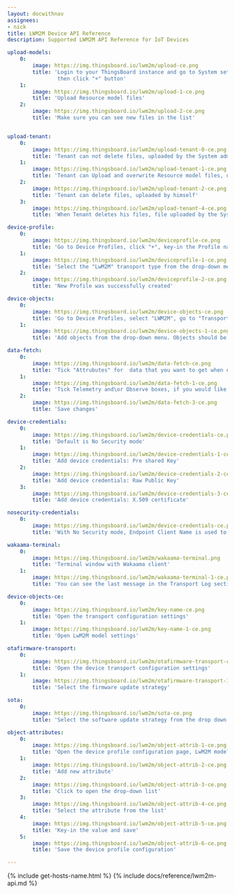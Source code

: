 ```yaml
---
layout: docwithnav
assignees:
- nick
title: LWM2M Device API Reference
description: Supported LWM2M API Reference for IoT Devices 

upload-models:
    0:
        image: https://img.thingsboard.io/lwm2m/upload-ce.png
        title: 'Login to your ThingsBoard instance and go to System settings -> Resource Library,
                then click "+" button'
    1:
        image: https://img.thingsboard.io/lwm2m/upload-1-ce.png
        title: 'Upload Resource model files'
    2:
        image: https://img.thingsboard.io/lwm2m/upload-2-ce.png
        title: 'Make sure you can see new files in the list'


upload-tenant:
    0:
        image: https://img.thingsboard.io/lwm2m/upload-tenant-0-ce.png
        title: 'Tenant can not delete files, uploaded by the System administrator'
    1:
        image: https://img.thingsboard.io/lwm2m/upload-tenant-1-ce.png
        title: 'Tenant can Upload and overwrite Resource model files, uploaded by the System administrator for the same resource'
    2:
        image: https://img.thingsboard.io/lwm2m/upload-tenant-2-ce.png
        title: 'Tenant can delete files, uploaded by himself'
    3:
        image: https://img.thingsboard.io/lwm2m/upload-tenant-4-ce.png
        title: 'When Tenant deletes his files, file uploaded by the System administrator remains'

device-profile:
    0:
        image: https://img.thingsboard.io/lwm2m/deviceprofile-ce.png
        title: 'Go to Device Profiles, click "+", key-in the Profile name and select or create the Rule chain, which will process messages'
    1:
        image: https://img.thingsboard.io/lwm2m/deviceprofile-1-ce.png
        title: 'Select the "LwM2M" transport type from the drop-down menu'
    2:
        image: https://img.thingsboard.io/lwm2m/deviceprofile-2-ce.png
        title: 'New Profile was successfully created'

device-objects:
    0:
        image: https://img.thingsboard.io/lwm2m/device-objects-ce.png
        title: 'Go to Device Profiles, select "LWM2M", go to "Transport configuration" tab, click "Edit" button'
    1:
        image: https://img.thingsboard.io/lwm2m/device-objects-1-ce.png
        title: 'Add objects from the drop-down menu. Objects should be uploaded to the Resource library'

data-fetch:
    0:
        image: https://img.thingsboard.io/lwm2m/data-fetch-ce.png
        title: 'Tick "Attrubutes" for  data that you want to get when device connects and store it as ThingsBoard attributes'
    1:
        image: https://img.thingsboard.io/lwm2m/data-fetch-1-ce.png
        title: 'Tick Telemetry and\or Observe boxes, if you would like the Server to observe them and fetch updated values'
    2:
        image: https://img.thingsboard.io/lwm2m/data-fetch-3-ce.png
        title: 'Save changes'

device-credentials:
    0:
        image: https://img.thingsboard.io/lwm2m/device-credentials-ce.png
        title: 'Default is No Security mode'
    1:
        image: https://img.thingsboard.io/lwm2m/device-credentials-1-ce.png
        title: 'Add device credentials: Pre shared Key'
    2:
        image: https://img.thingsboard.io/lwm2m/device-credentials-2-ce.png
        title: 'Add device credentials: Raw Public Key'
    3:
        image: https://img.thingsboard.io/lwm2m/device-credentials-3-ce.png
        title: 'Add device credentials: X.509 certificate'

nosecurity-credentials:
    0:
        image: https://img.thingsboard.io/lwm2m/device-credentials-ce.png
        title: 'With No Security mode, Endpoint Client Name is used to identify the device'

wakaama-terminal:
    0:
        image: https://img.thingsboard.io/lwm2m/wakaama-terminal.png
        title: 'Terminal window with Wakaama client'
    1:
        image: https://img.thingsboard.io/lwm2m/wakaama-terminal-1-ce.png
        title: 'You can see the last message in the Transport Log section'

device-objects-ce:
    0:
        image: https://img.thingsboard.io/lwm2m/key-name-ce.png
        title: 'Open the transport configuration settings'
    1:
        image: https://img.thingsboard.io/lwm2m/key-name-1-ce.png
        title: 'Open LwM2M model settings'

otafirmware-transport:
    0:
        image: https://img.thingsboard.io/lwm2m/otafirmware-transport-ce.png
        title: 'Open the device transport configuration settings'
    1:
        image: https://img.thingsboard.io/lwm2m/otafirmware-transport-1-ce.png
        title: 'Select the firmware update strategy'

sota:
    0:
        image: https://img.thingsboard.io/lwm2m/sota-ce.png
        title: 'Select the software update strategy from the drop down menu'

object-attributes:
    0:
        image: https://img.thingsboard.io/lwm2m/object-attrib-1-ce.png
        title: 'Open the device profile configuration page, LwM2M model section'
    1:
        image: https://img.thingsboard.io/lwm2m/object-attrib-2-ce.png
        title: 'Add new attribute'
    2:
        image: https://img.thingsboard.io/lwm2m/object-attrib-3-ce.png
        title: 'Click to open the drop-down list'
    3:
        image: https://img.thingsboard.io/lwm2m/object-attrib-4-ce.png
        title: 'Select the attribute from the list'
    4:
        image: https://img.thingsboard.io/lwm2m/object-attrib-5-ce.png
        title: 'Key-in the value and save'
    5:
        image: https://img.thingsboard.io/lwm2m/object-attrib-6-ce.png
        title: 'Save the device profile configuration'

---
```


{% include get-hosts-name.html %}
{% include docs/reference/lwm2m-api.md %}